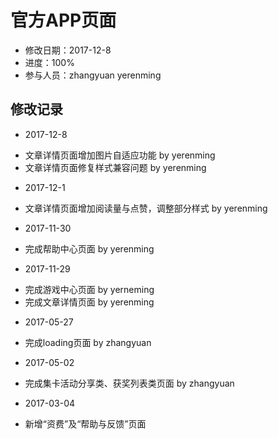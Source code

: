 # 官方APP页面
- 修改日期：2017-12-8
- 进度：100%  
- 参与人员：zhangyuan yerenming

## 修改记录
- 2017-12-8
* 文章详情页面增加图片自适应功能 by yerenming
* 文章详情页面修复样式兼容问题 by yerenming

- 2017-12-1
* 文章详情页面增加阅读量与点赞，调整部分样式 by yerenming

- 2017-11-30
* 完成帮助中心页面 by yerenming

- 2017-11-29
* 完成游戏中心页面 by yerneming
* 完成文章详情页面 by yerenming

- 2017-05-27
* 完成loading页面 by zhangyuan

- 2017-05-02
* 完成集卡活动分享类、获奖列表类页面 by zhangyuan

- 2017-03-04
* 新增“资费”及“帮助与反馈”页面 



